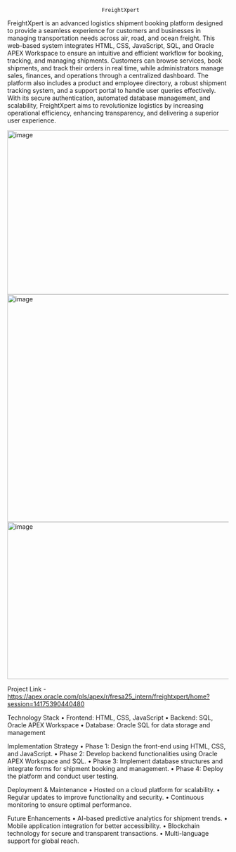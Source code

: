                                   FreightXpert 
  FreightXpert is an advanced logistics shipment booking platform designed to 
provide a seamless experience for customers and businesses in managing 
transportation needs across air, road, and ocean freight. This web-based system 
integrates HTML, CSS, JavaScript, SQL, and Oracle APEX Workspace to ensure an 
intuitive and efficient workflow for booking, tracking, and managing shipments. 
Customers can browse services, book shipments, and track their orders in real 
time, while administrators manage sales, finances, and operations through a 
centralized dashboard. The platform also includes a product and employee 
directory, a robust shipment tracking system, and a support portal to handle 
user queries effectively. With its secure authentication, automated database 
management, and scalability, FreightXpert aims to revolutionize logistics by 
increasing operational efficiency, enhancing transparency, and delivering a 
superior user experience.

<img width="797" height="373" alt="image" src="https://github.com/user-attachments/assets/a132328d-ffaf-43ef-ba27-8e3e2f6ee9f4" />

<img width="847" height="517" alt="image" src="https://github.com/user-attachments/assets/f6ac16fc-3f93-478f-a74e-c7c118f9c478" />

<img width="789" height="357" alt="image" src="https://github.com/user-attachments/assets/846c97cd-e48f-40ec-9c78-161dfb9144c8" />



Project Link - https://apex.oracle.com/pls/apex/r/fresa25_intern/freightxpert/home?session=14175390440480

Technology Stack 
• Frontend: HTML, CSS, JavaScript 
• Backend: SQL, Oracle APEX Workspace 
• Database: Oracle SQL for data storage and management 

Implementation Strategy 
• Phase 1: Design the front-end using HTML, CSS, and JavaScript. 
• Phase 2: Develop backend functionalities using Oracle APEX Workspace and SQL. 
• Phase 3: Implement database structures and integrate forms for shipment booking 
and management. 
• Phase 4: Deploy the platform and conduct user testing.

 Deployment & Maintenance 
• Hosted on a cloud platform for scalability. 
• Regular updates to improve functionality and security. 
• Continuous monitoring to ensure optimal performance.

Future Enhancements 
• AI-based predictive analytics for shipment trends. 
• Mobile application integration for better accessibility. 
• Blockchain technology for secure and transparent transactions. 
• Multi-language support for global reach.
